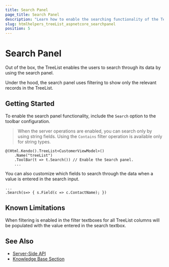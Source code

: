 ```yaml
---
title: Search Panel
page_title: Search Panel
description: "Learn how to enable the searching functionality of the Telerik UI TreeList for {{ site.framework }}."
slug: htmlhelpers_treeList_aspnetcore_searchpanel
position: 5
---
```


# Search Panel

Out of the box, the TreeList enables the users to search through its data by using the search panel.

Under the hood, the search panel uses filtering to show only the relevant records in the TreeList.

## Getting Started

To enable the search panel functionality, include the `Search` option to the toolbar configuration.

> When the server operations are enabled, you can search only by using string fields. Using the `Contains` filter operation is available only for string types.

    @(Html.Kendo().TreeList<CustomerViewModel>()
        .Name("treeList")
        .ToolBar(t => t.Search()) // Enable the Search panel.
        ...

You can also customize which fields to search through the data when a value is entered in the search input.

    ...
    .Search(s=> { s.Field(c => c.ContactName); })

## Known Limitations

When filtering is enabled in the filter textboxes for all TreeList columns will be populated with the value entered in the search textbox.

## See Also

* [Server-Side API](/api/treelist)
* [Knowledge Base Section](/knowledge-base)
